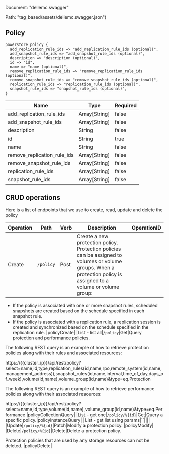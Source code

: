 Document: "dellemc.swagger"


Path: "tag_based/assets/dellemc.swagger.json")

## Policy



```puppet
powerstore_policy {
  add_replication_rule_ids => "add_replication_rule_ids (optional)",
  add_snapshot_rule_ids => "add_snapshot_rule_ids (optional)",
  description => "description (optional)",
  id => "id",
  name => "name (optional)",
  remove_replication_rule_ids => "remove_replication_rule_ids (optional)",
  remove_snapshot_rule_ids => "remove_snapshot_rule_ids (optional)",
  replication_rule_ids => "replication_rule_ids (optional)",
  snapshot_rule_ids => "snapshot_rule_ids (optional)",
}
```

| Name        | Type           | Required       |
| ------------- | ------------- | ------------- |
|add_replication_rule_ids | Array[String] | false |
|add_snapshot_rule_ids | Array[String] | false |
|description | String | false |
|id | String | true |
|name | String | false |
|remove_replication_rule_ids | Array[String] | false |
|remove_snapshot_rule_ids | Array[String] | false |
|replication_rule_ids | Array[String] | false |
|snapshot_rule_ids | Array[String] | false |



## CRUD operations

Here is a list of endpoints that we use to create, read, update and delete the policy

| Operation | Path | Verb | Description | OperationID |
| ------------- | ------------- | ------------- | ------------- | ------------- |
|Create|`/policy`|Post|Create a new protection policy. Protection policies can be assigned to volumes or volume groups. When a protection policy is assigned to a volume or volume group:
* If the policy is associated with one or more snapshot rules, scheduled snapshots are created based on the schedule specified in each snapshot rule.
* If the policy is associated with a replication rule, a replication session is created and synchronized based on the schedule specified in the replication rule.
|policyCreate|
|List - list all|`/policy`|Get|Query protection and performance policies.

The following REST query is an example of how to retrieve protection policies along with their rules and associated resources:

https://{{cluster_ip}}/api/rest/policy?select=name,id,type,replication_rules(id,name,rpo,remote_system(id,name,management_address)),snapshot_rules(id,name,interval,time_of_day,days_of_week),volume(id,name),volume_group(id,name)&type=eq.Protection

The following REST query is an example of how to retrieve performance policies along with their associated resources: 
  
https://{{cluster_ip}}/api/rest/policy?select=name,id,type,volume(id,name),volume_group(id,name)&type=eq.Performance
|policyCollectionQuery|
|List - get one|`/policy/%{id}`|Get|Query a specific policy.|policyInstanceQuery|
|List - get list using params|``||||
|Update|`/policy/%{id}`|Patch|Modify a protection policy.
|policyModify|
|Delete|`/policy/%{id}`|Delete|Delete a protection policy.

Protection policies that are used by any storage resources can not be deleted.
|policyDelete|
